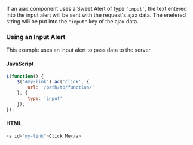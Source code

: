 
If an ajax component uses a Sweet Alert of type `'input'`, the text entered into the input alert will be sent with the request's ajax data. The enetered string will be put into the `"input"` key of the ajax data.

### Using an Input Alert
This example uses an input alert to pass data to the server.

#### JavaScript
```javascript
$(function() {
	$('#my-link').ac('click', {
		url: '/path/to/function/'
	}, {
		type: 'input'
	});
});
```

#### HTML
```javascript
<a id="my-link">Click Me</a>
```